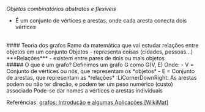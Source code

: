 *Objetos combinatórios abstratos e flexíveis*
- É um conjunto de vértices e arestas, onde cada aresta conecta dois vértices
<br>
#### Teoria dos grafos
Ramo da matemática que vai estudar relações entre objetos em um conjunto
Objetos - representa coisas (cidades, pessoas...)
***Relações*** - existem entre pares de dois ou mais objetos
<br>
##### O que é um grafo?
Definimos um grafo G como G(V, E)
Onde:
- V = Conjunto de vértices ou nós, que representam os *objetos*
- E = Conjunto de arestas, que representam as *relações*
	:LiCornerDownRight: As arestas podem ou não ter direção, e podem ter um peso numérico (custo) associado
Pode-se dar nomes a vértices e arestas individuais



Referências: 
[grafos: Introdução e algumas Aplicações \[WikiMat\]](https://sites.icmc.usp.br/aurichi/wikimat/doku.php?id=grafos:definicaografos#esta_ficando_um_pouco_quente_nao_grafo_tem_grau)
